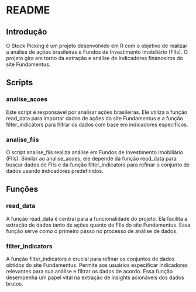# README

## Introdução
O Stock Picking é um projeto desenvolvido em R com o objetivo de realizar a análise de ações brasileiras e Fundos de Investimento Imobiliário (FIIs). O projeto gira em torno da extração e análise de indicadores financeiros do site Fundamentus.

## Scripts
### analise_acoes
Este script é responsável por analisar ações brasileiras. Ele utiliza a função read_data para importar dados de ações do site Fundamentus e a função filter_indicators para filtrar os dados com base em indicadores específicos.

### analise_fiis
O script analise_fiis realiza análise em Fundos de Investimento Imobiliário (FIIs). Similar ao analise_acoes, ele depende da função read_data para buscar dados de FIIs e da função filter_indicators para refinar o conjunto de dados usando indicadores predefinidos.

## Funções
### read_data
A função read_data é central para a funcionalidade do projeto. Ela facilita a extração de dados tanto de ações quanto de FIIs do site Fundamentus. Essa função serve como o primeiro passo no processo de análise de dados.

### filter_indicators
A função filter_indicators é crucial para refinar os conjuntos de dados obtidos do site Fundamentus. Permite aos usuários especificar indicadores relevantes para sua análise e filtrar os dados de acordo. Essa função desempenha um papel vital na extração de insights acionáveis dos dados brutos.
